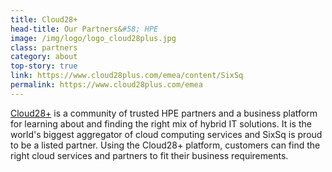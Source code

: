 ```yaml
---
title: Cloud28+
head-title: Our Partners&#58; HPE
image: /img/logo/logo_cloud28plus.jpg
class: partners
category: about
top-story: true
link: https://www.cloud28plus.com/emea/content/SixSq
permalink: https://www.cloud28plus.com/emea
---
```


[Cloud28+](https://www.cloud28plus.com/emea) is a community of trusted HPE partners and a business platform for learning about and finding the right mix of hybrid IT solutions. It is the world's biggest aggregator of cloud computing services and SixSq is proud to be a listed partner. Using the Cloud28+ platform, customers can find the right cloud services and partners to fit their business requirements. 

 